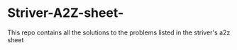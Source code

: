 # Striver-A2Z-sheet-
This repo contains all the solutions to the problems listed in the striver's a2z sheet 
